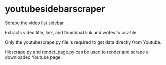 # youtubesidebarscraper
Scrape the video list sidebar

Extracts video title, link, and thumbnail link and writes to csv file.

Only the youtubescrape.py file is required to get data directly from Youtube.

filescrape.py and render_page.py can be used to render and scrape a downloaded Youtube page.

